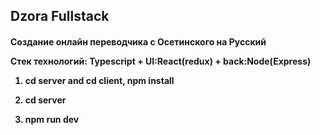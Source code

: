 <h2>Dzora Fullstack <h4>


Создание онлайн переводчика с Осетинского на Русский

Стек технологий:
Typescript + UI:React(redux) + back:Node(Express) 

  
1) cd server and cd client, npm install
  
2) cd server
3) npm run dev
